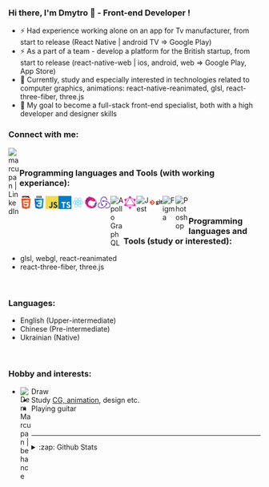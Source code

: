 ### Hi there, I'm Dmytro 👋 - Front-end Developer !

- ⚡ Had experience working alone on an app for Tv manufacturer, from start to release (React Native | android TV => Google Play)
- ⚡ As a part of a team - develop a platform for the British startup, from start to release (react-native-web | ios, android, web => Google Play, App Store)
- 🌱 Currently, study and especially interested in technologies related to computer graphics, animations: react-native-reanimated, glsl, react-three-fiber, three.js
- 🥅 My goal to become a full-stack front-end specialist, both with a high developer and designer skills

### Connect with me:
[<img align="left" alt="marcupan | LinkedIn" width="22px" src="https://cdn.jsdelivr.net/npm/simple-icons@v3/icons/linkedin.svg" />][linkedin]

<br />

### Programming languages and Tools (with working experiance):

<img align="left" alt="HTML5" width="26px" src="https://raw.githubusercontent.com/github/explore/80688e429a7d4ef2fca1e82350fe8e3517d3494d/topics/html/html.png" />
<img align="left" alt="CSS3" width="26px" src="https://raw.githubusercontent.com/github/explore/80688e429a7d4ef2fca1e82350fe8e3517d3494d/topics/css/css.png" />
<img align="left" alt="JavaScript" width="26px" src="https://raw.githubusercontent.com/github/explore/80688e429a7d4ef2fca1e82350fe8e3517d3494d/topics/javascript/javascript.png" />
<img align="left" alt="TypeScript" width="26px" src="https://raw.githubusercontent.com/github/explore/80688e429a7d4ef2fca1e82350fe8e3517d3494d/topics/typescript/typescript.png" />
<img align="left" alt="React and React Native" width="26px" src="https://raw.githubusercontent.com/github/explore/80688e429a7d4ef2fca1e82350fe8e3517d3494d/topics/react/react.png" />
<img align="left" alt="RxJS" width="26px" src="https://raw.githubusercontent.com/ReactiveX/rxjs/4647b6b37f5e881d04bdf9602a5c8f9cd38eb61c/resources/CI-CD/logo/svg/RxJs_Logo_Basic.svg" />
<img align="left" alt="Redux" width="26px" src="https://raw.githubusercontent.com/github/explore/80688e429a7d4ef2fca1e82350fe8e3517d3494d/topics/redux/redux.png" />
<img align="left" alt="Apollo GraphQL" width="26px" src="https://cdn.jsdelivr.net/npm/simple-icons@v3/icons/apollographql.svg" />
<img align="left" alt="GraphQL" width="26px" src="https://raw.githubusercontent.com/github/explore/80688e429a7d4ef2fca1e82350fe8e3517d3494d/topics/graphql/graphql.png" />
<img align="left" alt="Jest" width="26px" src="https://cdn.jsdelivr.net/npm/simple-icons@v3/icons/jest.svg" />
<img align="left" alt="Git" width="26px" src="https://raw.githubusercontent.com/github/explore/80688e429a7d4ef2fca1e82350fe8e3517d3494d/topics/git/git.png" />
<img align="left" alt="Figma" width="26px" src="https://cdn.jsdelivr.net/npm/simple-icons@v3/icons/figma.svg" />
<img align="left" alt="Photoshop" width="26px" src="https://cdn.jsdelivr.net/npm/simple-icons@v3/icons/photoshop.svg" />

<br />

### Programming languages and Tools (study or interested):
- glsl, webgl, react-reanimated
- react-three-fiber, three.js

<br />

### Languages:
- English (Upper-intermediate)
- Chinese (Pre-intermediate)
- Ukrainian (Native)

<br />

### Hobby and interests:
- Draw [<img align="left" alt="DemMarcupan | behance" width="22px" src="https://cdn.jsdelivr.net/npm/simple-icons@v3/icons/behance.svg" />][behance]
- Study [CG, animation][shadertoy], design etc.
- Playing guitar

<br />

---

<details>
  <summary>:zap: Github Stats</summary>

  <img align="left" alt="marcupan's Github Stats" src="https://github-readme-stats.vercel.app/api?username=marcupan&show_icons=true&hide_border=true&hide=prs,issues,contribs" />
</details>

[linkedin]: https://www.linkedin.com/in/dem-marcupan-501aa7a7
[behance]: https://www.behance.net/DemMarcupan
[shadertoy]: https://www.shadertoy.com/user/marcupan